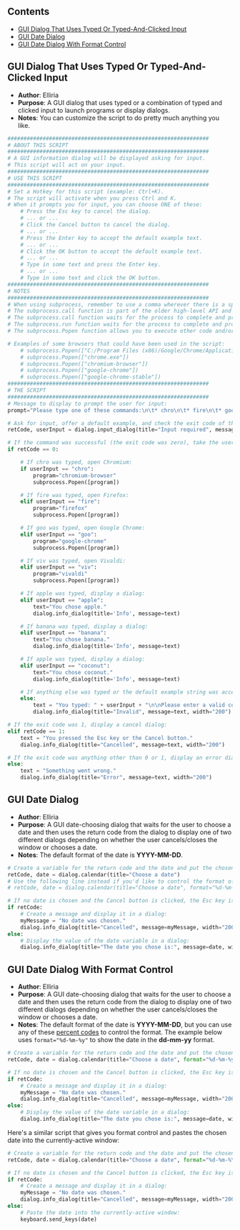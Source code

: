 ## Contents

* [GUI Dialog That Uses Typed Or Typed-And-Clicked Input](#dialogTypedInput)
* [GUI Date Dialog](#dialogDate)
* [GUI Date Dialog With Format Control](#dialogFormat)


## <a id="dialogTypedInput" />GUI Dialog That Uses Typed Or Typed-And-Clicked Input
- **Author**: Elliria
- **Purpose**: A GUI dialog that uses typed or a combination of typed and clicked input to launch programs or display dialogs.
- **Notes**: You can customize the script to do pretty much anything you like.

```python
###############################################################
# ABOUT THIS SCRIPT
###############################################################
# A GUI information dialog will be displayed asking for input.
# This script will act on your input.
###############################################################
# USE THIS SCRIPT
###############################################################
# Set a Hotkey for this script (example: Ctrl+K).
# The script will activate when you press Ctrl and K.
# When it prompts you for input, you can choose ONE of these:
    # Press the Esc key to cancel the dialog.
    # ... or ...
    # Click the Cancel button to cancel the dialog.
    # ... or ...
    # Press the Enter key to accept the default example text.
    # ... or ...
    # Click the OK button to accept the default example text.
    # ... or ...
    # Type in some text and press the Enter key.
    # ... or ...
    # Type in some text and click the OK button.
###############################################################
# NOTES
###############################################################
# When using subprocess, remember to use a comma wherever there is a space in a command.
# The subprocess.call function is part of the older high-level API and has been replaced with the subprocess.run function.
# The subprocess.call function waits for the process to complete and provides a return code with its exit status before allowing you to execute other code.
# The subprocess.run function waits for the process to complete and provides a return code with its exit status before allowing you to execute other code.
# The subprocess.Popen function allows you to execute other code and/or interact with the process with the subprocess.communicate function while the process is running.

# Examples of some browsers that could have been used in the script:
    # subprocess.Popen(["C:/Program Files (x86)/Google/Chrome/Application/chrome.exe"])
    # subprocess.Popen(["chrome.exe"])
    # subprocess.Popen(["chromium-browser"])
    # subprocess.Popen(["google-chrome"])
    # subprocess.Popen(["google-chrome-stable"])
###############################################################
# THE SCRIPT
###############################################################
# Message to display to prompt the user for input:
prompt="Please type one of these commands:\n\t* chro\n\t* fire\n\t* goo\n\t* viv\n\t* apple\n\t* banana\n\t* coconut"

# Ask for input, offer a default example, and check the exit code of the command:
retCode, userInput = dialog.input_dialog(title="Input required", message=prompt, default="example")

# If the command was successful (the exit code was zero), take the user's desired action:
if retCode == 0:

    # If chro was typed, open Chromium:
    if userInput == "chro":
        program="chromium-browser"
        subprocess.Popen([program])

    # If fire was typed, open Firefox:
    elif userInput == "fire":
        program="firefox"
        subprocess.Popen([program])

    # If goo was typed, open Google Chrome:
    elif userInput == "goo":
        program="google-chrome"
        subprocess.Popen([program])

    # If viv was typed, open Vivaldi:
    elif userInput == "viv":
        program="vivaldi"
        subprocess.Popen([program])

    # If apple was typed, display a dialog:
    elif userInput == "apple":
        text="You chose apple."
        dialog.info_dialog(title='Info', message=text)

    # If banana was typed, display a dialog:
    elif userInput == "banana":
        text="You chose banana."
        dialog.info_dialog(title='Info', message=text)

    # If apple was typed, display a dialog:
    elif userInput == "coconut":
        text="You chose coconut."
        dialog.info_dialog(title='Info', message=text)

    # If anything else was typed or the default example string was accepted, display an invalid dialog:
    else:
        text = "You typed: " + userInput + "\n\nPlease enter a valid command."
        dialog.info_dialog(title="Invalid", message=text, width="200")

# If the exit code was 1, display a cancel dialog:
elif retCode == 1:
    text = "You pressed the Esc key or the Cancel button."
    dialog.info_dialog(title="Cancelled", message=text, width="200") 

# If the exit code was anything other than 0 or 1, display an error dialog:
else:
    text = "Something went wrong."
    dialog.info_dialog(title="Error", message=text, width="200") 
```


## <a id="dialogDate" />GUI Date Dialog
- **Author**: Elliria
- **Purpose**: A GUI date-choosing dialog that waits for the user to choose a date and then uses the return code from the dialog to display one of two different dialogs depending on whether the user cancels/closes the window or chooses a date.
- **Notes**: The default format of the date is **YYYY-MM-DD**.

```python
# Create a variable for the return code and the date and put the chosen date's value into the date variable:
retCode, date = dialog.calendar(title="Choose a date")
# Use the following line instead if you'd like to control the format of the date:
# retCode, date = dialog.calendar(title="Choose a date", format="%d-%m-%y")

# If no date is chosen and the Cancel button is clicked, the Esc key is pressed, or the dialog window is closed:
if retCode:
    # Create a message and display it in a dialog:
    myMessage = "No date was chosen."
    dialog.info_dialog(title="Cancelled", message=myMessage, width="200")
else:
    # Display the value of the date variable in a dialog:
    dialog.info_dialog(title="The date you chose is:", message=date, width="200")
```


## <a id="dialogFormat" />GUI Date Dialog With Format Control
- **Author**: Elliria
- **Purpose**: A GUI date-choosing dialog that waits for the user to choose a date and then uses the return code from the dialog to display one of two different dialogs depending on whether the user cancels/closes the window or chooses a date.
- **Notes**: The default format of the date is **YYYY-MM-DD**, but you can use any of these [percent codes](https://help.gnome.org/users/gthumb/stable/gthumb-date-formats.html.en) to control the format. The example below uses ```format="%d-%m-%y"``` to show the date in the **dd-mm-yy** format.

```python
# Create a variable for the return code and the date and put the chosen date's value into the date variable:
retCode, date = dialog.calendar(title="Choose a date", format="%d-%m-%y")

# If no date is chosen and the Cancel button is clicked, the Esc key is pressed, or the dialog window is closed:
if retCode:
    # Create a message and display it in a dialog:
    myMessage = "No date was chosen."
    dialog.info_dialog(title="Cancelled", message=myMessage, width="200")
else:
    # Display the value of the date variable in a dialog:
    dialog.info_dialog(title="The date you chose is:", message=date, width="200")
```
Here's a similar script that gives you format control and pastes the chosen date into the currently-active window:
```python
# Create a variable for the return code and the date and put the chosen date's value into the date variable:
retCode, date = dialog.calendar(title="Choose a date", format="%d-%m-%Y")

# If no date is chosen and the Cancel button is clicked, the Esc key is pressed, or the dialog window is closed:
if retCode:
    # Create a message and display it in a dialog:
    myMessage = "No date was chosen."
    dialog.info_dialog(title="Cancelled", message=myMessage, width="200")
else:
    # Paste the date into the currently-active window:
    keyboard.send_keys(date)
```
